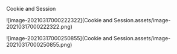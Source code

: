 Cookie and Session

![image-20210317000222322](Cookie and Session.assets/image-20210317000222322.png)

![image-20210317000250855](Cookie and Session.assets/image-20210317000250855.png)